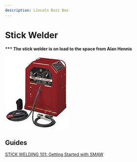 ```yaml
---
description: Lincoln Buzz Box
---
```


# Stick Welder

**\*\*\* The stick welder is on load to the space from Alan Hennis**

![](../.gitbook/assets/LincolnBuzzbox.png)

## Guides

[STICK WELDING 101: Getting Started with SMAW](https://www.youtube.com/watch?v=4MKuUICV6-c)

